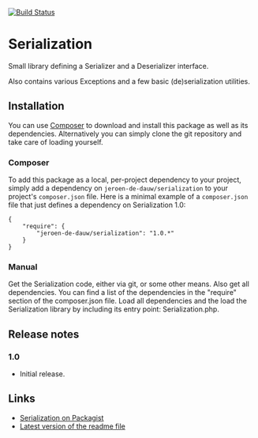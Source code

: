 [![Build Status](https://secure.travis-ci.org/JeroenDeDauw/Serialization.png?branch=master)](http://travis-ci.org/JeroenDeDauw/Serialization)

# Serialization

Small library defining a Serializer and a Deserializer interface.

Also contains various Exceptions and a few basic (de)serialization utilities.

## Installation

You can use [Composer](http://getcomposer.org/) to download and install
this package as well as its dependencies. Alternatively you can simply clone
the git repository and take care of loading yourself.

### Composer

To add this package as a local, per-project dependency to your project, simply add a
dependency on `jeroen-de-dauw/serialization` to your project's `composer.json` file.
Here is a minimal example of a `composer.json` file that just defines a dependency on
Serialization 1.0:

    {
        "require": {
            "jeroen-de-dauw/serialization": "1.0.*"
        }
    }

### Manual

Get the Serialization code, either via git, or some other means. Also get all dependencies.
You can find a list of the dependencies in the "require" section of the composer.json file.
Load all dependencies and the load the Serialization library by including its entry point:
Serialization.php.

## Release notes

### 1.0

* Initial release.

## Links

* [Serialization on Packagist](https://packagist.org/packages/jeroen-de-dauw/serialization)
* [Latest version of the readme file](https://github.com/JeroenDeDauw/Serialization/blob/master/README.md)
